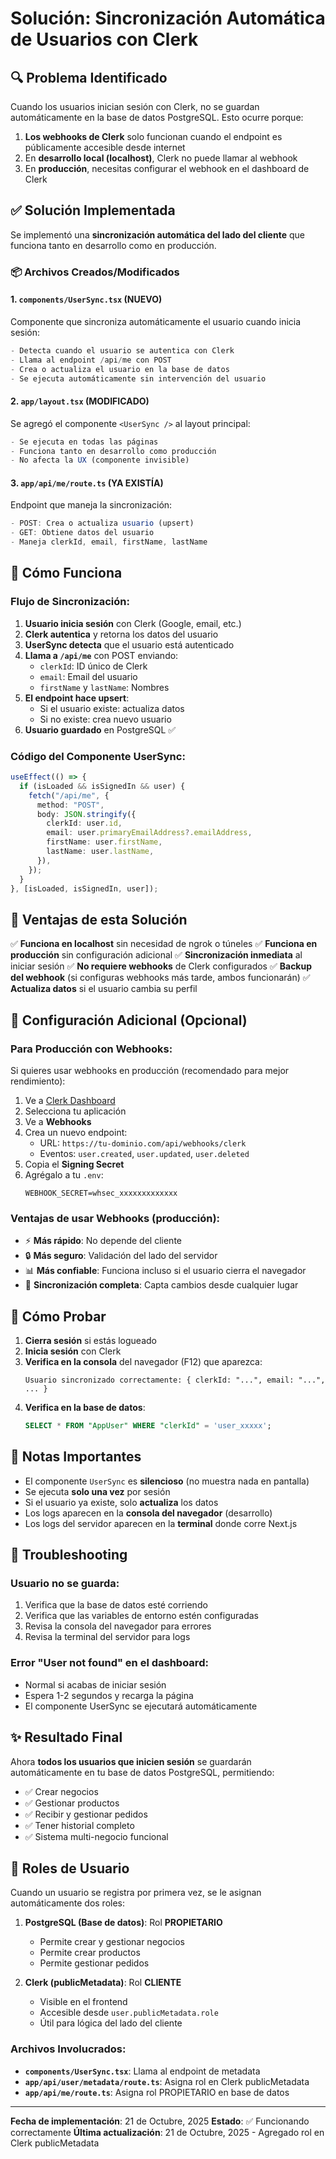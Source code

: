 # Solución: Sincronización Automática de Usuarios con Clerk

## 🔍 Problema Identificado

Cuando los usuarios inician sesión con Clerk, no se guardan automáticamente en la base de datos PostgreSQL. Esto ocurre porque:

1. **Los webhooks de Clerk** solo funcionan cuando el endpoint es públicamente accesible desde internet
2. En **desarrollo local (localhost)**, Clerk no puede llamar al webhook
3. En **producción**, necesitas configurar el webhook en el dashboard de Clerk

## ✅ Solución Implementada

Se implementó una **sincronización automática del lado del cliente** que funciona tanto en desarrollo como en producción.

### 📦 Archivos Creados/Modificados

#### 1. `components/UserSync.tsx` (NUEVO)

Componente que sincroniza automáticamente el usuario cuando inicia sesión:

```typescript
- Detecta cuando el usuario se autentica con Clerk
- Llama al endpoint /api/me con POST
- Crea o actualiza el usuario en la base de datos
- Se ejecuta automáticamente sin intervención del usuario
```

#### 2. `app/layout.tsx` (MODIFICADO)

Se agregó el componente `<UserSync />` al layout principal:

```typescript
- Se ejecuta en todas las páginas
- Funciona tanto en desarrollo como producción
- No afecta la UX (componente invisible)
```

#### 3. `app/api/me/route.ts` (YA EXISTÍA)

Endpoint que maneja la sincronización:

```typescript
- POST: Crea o actualiza usuario (upsert)
- GET: Obtiene datos del usuario
- Maneja clerkId, email, firstName, lastName
```

## 🚀 Cómo Funciona

### Flujo de Sincronización:

1. **Usuario inicia sesión** con Clerk (Google, email, etc.)
2. **Clerk autentica** y retorna los datos del usuario
3. **UserSync detecta** que el usuario está autenticado
4. **Llama a `/api/me`** con POST enviando:
   - `clerkId`: ID único de Clerk
   - `email`: Email del usuario
   - `firstName` y `lastName`: Nombres
5. **El endpoint hace upsert**:
   - Si el usuario existe: actualiza datos
   - Si no existe: crea nuevo usuario
6. **Usuario guardado** en PostgreSQL ✅

### Código del Componente UserSync:

```typescript
useEffect(() => {
  if (isLoaded && isSignedIn && user) {
    fetch("/api/me", {
      method: "POST",
      body: JSON.stringify({
        clerkId: user.id,
        email: user.primaryEmailAddress?.emailAddress,
        firstName: user.firstName,
        lastName: user.lastName,
      }),
    });
  }
}, [isLoaded, isSignedIn, user]);
```

## 🎯 Ventajas de esta Solución

✅ **Funciona en localhost** sin necesidad de ngrok o túneles
✅ **Funciona en producción** sin configuración adicional
✅ **Sincronización inmediata** al iniciar sesión
✅ **No requiere webhooks** de Clerk configurados
✅ **Backup del webhook** (si configuras webhooks más tarde, ambos funcionarán)
✅ **Actualiza datos** si el usuario cambia su perfil

## 🔧 Configuración Adicional (Opcional)

### Para Producción con Webhooks:

Si quieres usar webhooks en producción (recomendado para mejor rendimiento):

1. Ve a [Clerk Dashboard](https://dashboard.clerk.com)
2. Selecciona tu aplicación
3. Ve a **Webhooks**
4. Crea un nuevo endpoint:
   - URL: `https://tu-dominio.com/api/webhooks/clerk`
   - Eventos: `user.created`, `user.updated`, `user.deleted`
5. Copia el **Signing Secret**
6. Agrégalo a tu `.env`:
   ```
   WEBHOOK_SECRET=whsec_xxxxxxxxxxxxx
   ```

### Ventajas de usar Webhooks (producción):

- ⚡ **Más rápido**: No depende del cliente
- 🔒 **Más seguro**: Validación del lado del servidor
- 📊 **Más confiable**: Funciona incluso si el usuario cierra el navegador
- 🔄 **Sincronización completa**: Capta cambios desde cualquier lugar

## 🧪 Cómo Probar

1. **Cierra sesión** si estás logueado
2. **Inicia sesión** con Clerk
3. **Verifica en la consola** del navegador (F12) que aparezca:
   ```
   Usuario sincronizado correctamente: { clerkId: "...", email: "...", ... }
   ```
4. **Verifica en la base de datos**:
   ```sql
   SELECT * FROM "AppUser" WHERE "clerkId" = 'user_xxxxx';
   ```

## 📝 Notas Importantes

- El componente `UserSync` es **silencioso** (no muestra nada en pantalla)
- Se ejecuta **solo una vez** por sesión
- Si el usuario ya existe, solo **actualiza** los datos
- Los logs aparecen en la **consola del navegador** (desarrollo)
- Los logs del servidor aparecen en la **terminal** donde corre Next.js

## 🐛 Troubleshooting

### Usuario no se guarda:

1. Verifica que la base de datos esté corriendo
2. Verifica que las variables de entorno estén configuradas
3. Revisa la consola del navegador para errores
4. Revisa la terminal del servidor para logs

### Error "User not found" en el dashboard:

- Normal si acabas de iniciar sesión
- Espera 1-2 segundos y recarga la página
- El componente UserSync se ejecutará automáticamente

## ✨ Resultado Final

Ahora **todos los usuarios que inicien sesión** se guardarán automáticamente en tu base de datos PostgreSQL, permitiendo:

- ✅ Crear negocios
- ✅ Gestionar productos
- ✅ Recibir y gestionar pedidos
- ✅ Tener historial completo
- ✅ Sistema multi-negocio funcional

## 🔑 Roles de Usuario

Cuando un usuario se registra por primera vez, se le asignan automáticamente dos roles:

1. **PostgreSQL (Base de datos)**: Rol **PROPIETARIO**

   - Permite crear y gestionar negocios
   - Permite crear productos
   - Permite gestionar pedidos

2. **Clerk (publicMetadata)**: Rol **CLIENTE**
   - Visible en el frontend
   - Accesible desde `user.publicMetadata.role`
   - Útil para lógica del lado del cliente

### Archivos Involucrados:

- **`components/UserSync.tsx`**: Llama al endpoint de metadata
- **`app/api/user/metadata/route.ts`**: Asigna rol en Clerk publicMetadata
- **`app/api/me/route.ts`**: Asigna rol PROPIETARIO en base de datos

---

**Fecha de implementación**: 21 de Octubre, 2025
**Estado**: ✅ Funcionando correctamente
**Última actualización**: 21 de Octubre, 2025 - Agregado rol en Clerk publicMetadata
